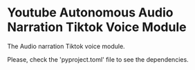 # Youtube Autonomous Audio Narration Tiktok Voice Module

The Audio narration Tiktok voice module.

Please, check the 'pyproject.toml' file to see the dependencies.

